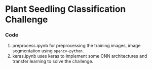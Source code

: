 # Plant Seedling Classification Challenge

### Code

1. preprocess.ipynb for preprocessing the training images, image segmentation using `opencv-python`.
2. keras.ipynb uses keras to implement some CNN architectures and transfer learning to solve the challenge.
